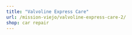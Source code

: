 ```yaml
---
title: "Valvoline Express Care"
url: /mission-viejo/valvoline-express-care-2/
shop: car repair
---
```

